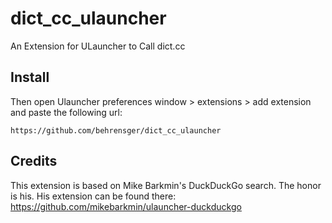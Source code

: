 # dict_cc_ulauncher
An Extension for ULauncher to Call dict.cc

## Install
Then open Ulauncher preferences window > extensions > add extension and paste the following url:

```
https://github.com/behrensger/dict_cc_ulauncher
```

## Credits

This extension is based on Mike Barkmin's DuckDuckGo search. The honor is his.
His extension can be found there: https://github.com/mikebarkmin/ulauncher-duckduckgo

